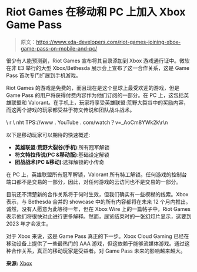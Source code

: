 # Riot Games 在移动和 PC 上加入 Xbox Game Pass

> 原文：<https://www.xda-developers.com/riot-games-joining-xbox-game-pass-on-mobile-and-pc/>

很少有人能预测到，Riot Games 宣布将其目录添加到 Xbox 游戏通行证中。微软在非 E3 举行的大型 Xbox/Bethesda 展示会上宣布了这一合作关系，这是 Game Pass 首次专门扩展到手机游戏。

Riot Games 的游戏是免费的，而且现在是这个星球上最受欢迎的游戏，但是 Game Pass 的用户将获得付费内容作为他们订阅的一部分。在 PC 上，这包括英雄联盟和 Valorant。在手机上，玩家将享受英雄联盟:荒野大裂谷中的奖励内容，而这两个游戏的玩家都受益于符文传说和团队战斗战术。

\ r \ nht TPS://www . YouTube . com/watch？v=_AoCm8YWk2k\r\n

以下是移动玩家可以期待的快速概述:

*   **英雄联盟:荒野大裂谷(手机)**:所有冠军解锁
*   **符文特拉传说(PC &移动版)**:基础设定解锁
*   **团战战术(PC &移动)**:选择解锁的小传奇

在 PC 上，英雄联盟所有冠军解锁，Valorant 所有特工解锁。任何游戏的控制台端口都不是交易的一部分，因此，对任何游戏的云访问也不是交易的一部分。

目前还不清楚新的合作关系将于何时生效，但我们确实有一些模糊的线索。Xbox 表示，与 Bethesda 合并的 showcase 中的所有内容都将在未来 12 个月内推出。诚然，没有人愿意为此等待一年，但在 Xbox Wire 上的一篇帖子中，Riot Games 表示他们将很快对此进行更多解释。然而，展览结束时的一张幻灯片显示，这要到 2023 年才会发生。

对于 Xbox 来说，这是 Game Pass 真正的下一步。Xbox Cloud Gaming 已经在移动设备上提供了一些最热门的 AAA 游戏，但这依赖于能够流媒体游戏。通过这种合作关系，真正的移动玩家是受益者。对 Game Pass 未来的影响越来越大。

**来源:** [Xbox](https://news.xbox.com/en-us/2022/06/12/riot-games-is-coming-to-game-pass/)